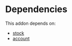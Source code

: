 # Dependencies

This addon depends on:

- [stock](../../odoo-bringout-oca-ocb-stock)
- [account](../../odoo-bringout-oca-ocb-account)
